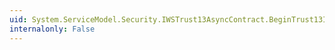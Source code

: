 ```yaml
---
uid: System.ServiceModel.Security.IWSTrust13AsyncContract.BeginTrust13IssueResponse(System.ServiceModel.Channels.Message,System.AsyncCallback,System.Object)
internalonly: False
---
```

